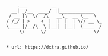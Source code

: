 ```
    .___         __                 
  __| _/__  ____/  |_____________   
 / __ |\  \/  /\   __\_  __ \__  \  
/ /_/ | >    <  |  |  |  | \// __ \_
\____ |/__/\_ \ |__|  |__|  (____  /
     \/      \/                  \/ 


* url: https://dxtra.github.io/

```


<!--
**dxtra/dxtra** is a ✨ _special_ ✨ repository because its `README.md` (this file) appears on your GitHub profile.

Here are some ideas to get you started:

- 🔭 I’m currently working on cloud platforms for AI-related data intensive apps
- 🌱 I’m currently learning 
- 👯 I’m looking to collaborate on ...
- 🤔 I’m looking for help with ...
- 💬 Ask me about ...
- 📫 How to reach me: ...
- 😄 Pronouns: ...
- ⚡ Fun fact: ...
-->

